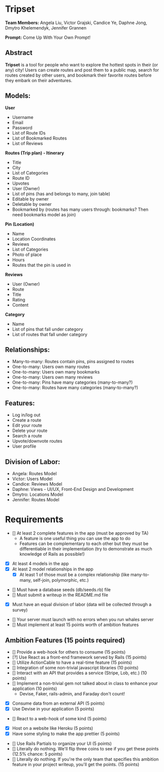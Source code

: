 # Tripset

**Team Members:** Angela Liu, Victor Grajski, Candice Ye, Daphne Jong, Dmytro Khelemendyk, Jennifer Grannen

**Prompt:** Come Up With Your Own Prompt!

## **Abstract**

**Tripset** is a tool for people who want to explore the hottest spots in their (or any) city! Users can create routes and post them to a public map, search for routes created by other users, and bookmark their favorite routes before they embark on their adventures.

## **Models:**

**User**

- Username
- Email
- Password
- List of Route IDs
- List of Bookmarked Routes
- List of Reviews

**Routes (Trip plan) - Itinerary**

- Title
- City
- List of Categories
- Route ID
- Upvotes
- User (Owner)
- List of pins (has and belongs to many, join table)
- Editable by owner
- Deletable by owner
- Bookmarked by (routes has many users through: bookmarks? Then need bookmarks model as join)

**Pin (Location)**

- Name
- Location Coordinates
- Reviews
- List of Categories
- Photo of place
- Hours
- Routes that the pin is used in

**Reviews**

- User (Owner)
- Route
- Title
- Rating
- Content

**Category**

- Name
- List of pins that fall under category
- List of routes that fall under category

## **Relationships:**

- Many-to-many: Routes contain pins, pins assigned to routes
- One-to-many: Users own many routes
- One-to-many: Users own many bookmarks
- One-to-many: Users own many reviews
- One-to-many: Pins have many categories (many-to-many?)
- One-to-many: Routes have many categories (many-to-many?)

## **Features:**

- Log in/log out
- Create a route
- Edit your route
- Delete your route
- Search a route
- Upvote/downvote routes
- User profile

## **Division of Labor:**

- Angela: Routes Model
- Victor: Users Model
- Candice: Reviews Model
- Daphne: Views - UI/UX, Front-End Design and Development
- Dmytro: Locations Model
- Jennifer: Routes Model

# Requirements

- [] At least 2 complete features in the app (must be approved by TA)
  - A feature is one useful thing you can use the app to do
  - Features can be complementary to each other but they must be differentiable in their implementation (try to demonstrate as much knowledge of Rails as possible!)
- [X] At least 4 models in the app
- [X] At least 2 model relationships in the app
  - [X] At least 1 of those must be a complex relationship (like many-to-many, self-join, polymorphic, etc.)
- [] Must have a database seeds (db/seeds.rb) file
- [] Must submit a writeup in the README.md file
- [X] Must have an equal division of labor (data will be collected through a survey)
- [] Your server must launch with no errors when you run whales server
- [] Must implement at least 15 points worth of ambition features

## **Ambition Features (15 points required)**

- [] Provide a web-hook for others to consume (15 points)
- [?] Use React as a front-end framework served by Rails (15 points)
- [] Utilize ActionCable to have a real-time feature (15 points)
- [] Integration of some non-trivial javascript libraries (10 points)
- [] Interact with an API that provides a service (Stripe, Lob, etc.) (10 points)
- [] Implement a non-trivial gem not talked about in class to enhance your application (10 points)
  - Devise, Faker, rails-admin, and Faraday don&#39;t count!
- [X] Consume data from an external API (5 points)
- [X] Use Devise in your application (5 points)
- [] React to a web-hook of some kind (5 points)
- [X] Host on a website like Heroku (5 points)
- [X] Have some styling to make the app prettier (5 points)
- [] Use Rails Partials to organize your UI (5 points)
- [] Literally do nothing. We&#39;ll flip three coins to see if you get these points (12.5% chance: 5 points)
- [] Literally do nothing. If you&#39;re the only team that specifies this ambition feature in your project writeup, you&#39;ll get the points. (15 points)